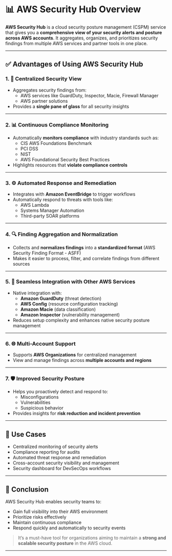 # 📊 AWS Security Hub Overview

**AWS Security Hub** is a cloud security posture management (CSPM) service that gives you a **comprehensive view of your security alerts and posture across AWS accounts**. It aggregates, organizes, and prioritizes security findings from multiple AWS services and partner tools in one place.

---

## ✅ Advantages of Using AWS Security Hub

### 1. 🔗 **Centralized Security View**
- Aggregates security findings from:
  - AWS services like GuardDuty, Inspector, Macie, Firewall Manager
  - AWS partner solutions
- Provides a **single pane of glass** for all security insights

---

### 2. 📊 **Continuous Compliance Monitoring**
- Automatically **monitors compliance** with industry standards such as:
  - CIS AWS Foundations Benchmark
  - PCI DSS
  - NIST
  - AWS Foundational Security Best Practices
- Highlights resources that **violate compliance controls**

---

### 3. ⚙️ **Automated Response and Remediation**
- Integrates with **Amazon EventBridge** to trigger workflows
- Automatically respond to threats with tools like:
  - AWS Lambda
  - Systems Manager Automation
  - Third-party SOAR platforms

---

### 4. 🔍 **Finding Aggregation and Normalization**
- Collects and **normalizes findings** into a **standardized format** (AWS Security Finding Format - ASFF)
- Makes it easier to process, filter, and correlate findings from different sources

---

### 5. 🧩 **Seamless Integration with Other AWS Services**
- Native integration with:
  - **Amazon GuardDuty** (threat detection)
  - **AWS Config** (resource configuration tracking)
  - **Amazon Macie** (data classification)
  - **Amazon Inspector** (vulnerability management)
- Reduces setup complexity and enhances native security posture management

---

### 6. 🌐 **Multi-Account Support**
- Supports **AWS Organizations** for centralized management
- View and manage findings across **multiple accounts and regions**

---

### 7. 🛡️ **Improved Security Posture**
- Helps you proactively detect and respond to:
  - Misconfigurations
  - Vulnerabilities
  - Suspicious behavior
- Provides insights for **risk reduction and incident prevention**

---

## 📌 Use Cases

- Centralized monitoring of security alerts
- Compliance reporting for audits
- Automated threat response and remediation
- Cross-account security visibility and management
- Security dashboard for DevSecOps workflows

---

## 🚀 Conclusion

AWS Security Hub enables security teams to:
- Gain full visibility into their AWS environment
- Prioritize risks effectively
- Maintain continuous compliance
- Respond quickly and automatically to security events

> It’s a must-have tool for organizations aiming to maintain a **strong and scalable security posture** in the AWS cloud.

---

